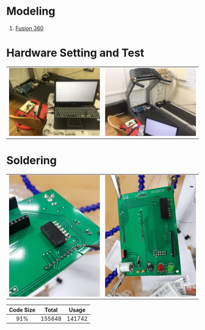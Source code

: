 # Modeling 
1. [Fusion 360](https://a360.co/2OkenjZ)

# Hardware Setting and Test

<div style="text-align: center">
<table>
	<tr>
<td style="text-align: center">
<img  src ="https://github.com/JAICHANGPARK/Arduino-Dock/blob/master/Intel%20Curie/treadmill_curie/img/IMG_9732.jpg" width ="300">
</td>
<td style="text-align: center">
<img  src ="https://github.com/JAICHANGPARK/Arduino-Dock/blob/master/Intel%20Curie/treadmill_curie/img/IMG_9733.jpg" width ="300">
</td>
</td>
</tr>
</table>
</div>

# Soldering

<div style="text-align: center">
<table>
	<tr>
		<td style="text-align: center">
			<img  src ="https://github.com/JAICHANGPARK/Arduino-Dock/blob/master/Intel%20Curie/treadmill_curie/img/20181015/20181015_210445.jpg" width ="300">
		</td>
		<td style="text-align: center">
			<img  src ="https://github.com/JAICHANGPARK/Arduino-Dock/blob/master/Intel%20Curie/treadmill_curie/img/20181015/20181015_210644.jpg" width ="300">
		</td>
	</td>
	</tr>
</table>
</div>



| Code Size 	| Total 	| Usage 	|
|:---------:	|:------:	|:------:	|
| 91% 	| 155648 	| 141742 	|


